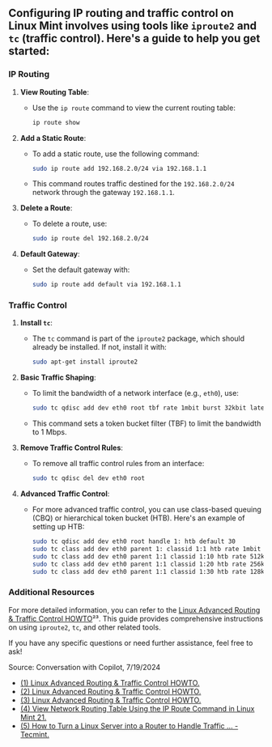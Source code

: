 ## Configuring IP routing and traffic control on Linux Mint involves using tools like `iproute2` and `tc` (traffic control). Here's a guide to help you get started:

### IP Routing

1. **View Routing Table**:
   - Use the `ip route` command to view the current routing table:
     ```bash
     ip route show
     ```

2. **Add a Static Route**:
   - To add a static route, use the following command:
     ```bash
     sudo ip route add 192.168.2.0/24 via 192.168.1.1
     ```
   - This command routes traffic destined for the `192.168.2.0/24` network through the gateway `192.168.1.1`.

3. **Delete a Route**:
   - To delete a route, use:
     ```bash
     sudo ip route del 192.168.2.0/24
     ```

4. **Default Gateway**:
   - Set the default gateway with:
     ```bash
     sudo ip route add default via 192.168.1.1
     ```

### Traffic Control

1. **Install `tc`**:
   - The `tc` command is part of the `iproute2` package, which should already be installed. If not, install it with:
     ```bash
     sudo apt-get install iproute2
     ```

2. **Basic Traffic Shaping**:
   - To limit the bandwidth of a network interface (e.g., `eth0`), use:
     ```bash
     sudo tc qdisc add dev eth0 root tbf rate 1mbit burst 32kbit latency 400ms
     ```
   - This command sets a token bucket filter (TBF) to limit the bandwidth to 1 Mbps.

3. **Remove Traffic Control Rules**:
   - To remove all traffic control rules from an interface:
     ```bash
     sudo tc qdisc del dev eth0 root
     ```

4. **Advanced Traffic Control**:
   - For more advanced traffic control, you can use class-based queuing (CBQ) or hierarchical token bucket (HTB). Here's an example of setting up HTB:
     ```bash
     sudo tc qdisc add dev eth0 root handle 1: htb default 30
     sudo tc class add dev eth0 parent 1: classid 1:1 htb rate 1mbit
     sudo tc class add dev eth0 parent 1:1 classid 1:10 htb rate 512kbit
     sudo tc class add dev eth0 parent 1:1 classid 1:20 htb rate 256kbit
     sudo tc class add dev eth0 parent 1:1 classid 1:30 htb rate 128kbit
     ```

### Additional Resources

For more detailed information, you can refer to the [Linux Advanced Routing & Traffic Control HOWTO](https://lartc.org/howto/)²³. This guide provides comprehensive instructions on using `iproute2`, `tc`, and other related tools.

If you have any specific questions or need further assistance, feel free to ask!

Source: Conversation with Copilot, 7/19/2024
- [(1) Linux Advanced Routing & Traffic Control HOWTO.](https://lartc.org/howto/.)
- [(2) Linux Advanced Routing & Traffic Control HOWTO.](https://tldp.org/HOWTO/Adv-Routing-HOWTO/.)
- [(3) Linux Advanced Routing & Traffic Control HOWTO.](https://lartc.org/.)
- [(4) View Network Routing Table Using the IP Route Command in Linux Mint 21.](https://linuxgenie.net/view-network-routing-table-using-the-ip-route-command-in-linux-mint-21/.)
- [(5) How to Turn a Linux Server into a Router to Handle Traffic ... - Tecmint.](https://www.tecmint.com/setup-linux-as-router/.)
